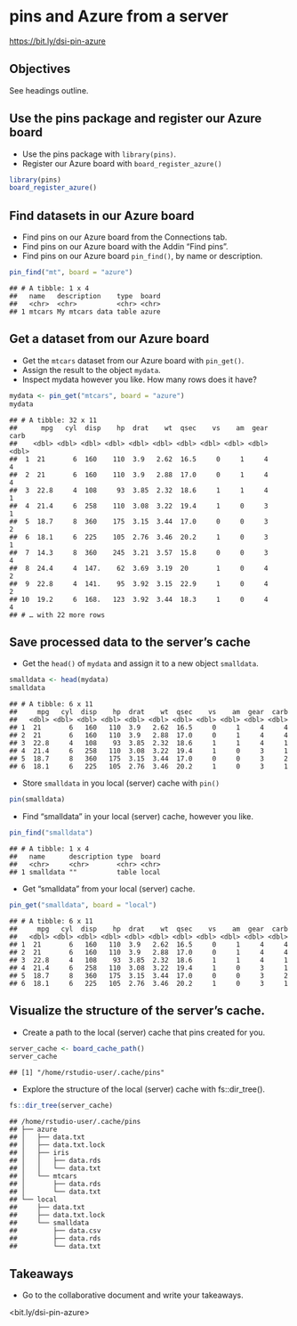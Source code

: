 pins and Azure from a server
================

<https://bit.ly/dsi-pin-azure>

## Objectives

See headings outline.

## Use the pins package and register our Azure board

  - Use the pins package with `library(pins)`.
  - Register our Azure board with `board_register_azure()`

<!-- end list -->

``` r
library(pins)
board_register_azure()
```

## Find datasets in our Azure board

  - Find pins on our Azure board from the Connections tab.
  - Find pins on our Azure board with the Addin “Find pins”.
  - Find pins on our Azure board `pin_find()`, by name or description.

<!-- end list -->

``` r
pin_find("mt", board = "azure")
```

    ## # A tibble: 1 x 4
    ##   name   description    type  board
    ##   <chr>  <chr>          <chr> <chr>
    ## 1 mtcars My mtcars data table azure

## Get a dataset from our Azure board

  - Get the `mtcars` dataset from our Azure board with `pin_get()`.
  - Assign the result to the object `mydata`.
  - Inspect mydata however you like. How many rows does it have?

<!-- end list -->

``` r
mydata <- pin_get("mtcars", board = "azure")
mydata
```

    ## # A tibble: 32 x 11
    ##      mpg   cyl  disp    hp  drat    wt  qsec    vs    am  gear  carb
    ##    <dbl> <dbl> <dbl> <dbl> <dbl> <dbl> <dbl> <dbl> <dbl> <dbl> <dbl>
    ##  1  21       6  160    110  3.9   2.62  16.5     0     1     4     4
    ##  2  21       6  160    110  3.9   2.88  17.0     0     1     4     4
    ##  3  22.8     4  108     93  3.85  2.32  18.6     1     1     4     1
    ##  4  21.4     6  258    110  3.08  3.22  19.4     1     0     3     1
    ##  5  18.7     8  360    175  3.15  3.44  17.0     0     0     3     2
    ##  6  18.1     6  225    105  2.76  3.46  20.2     1     0     3     1
    ##  7  14.3     8  360    245  3.21  3.57  15.8     0     0     3     4
    ##  8  24.4     4  147.    62  3.69  3.19  20       1     0     4     2
    ##  9  22.8     4  141.    95  3.92  3.15  22.9     1     0     4     2
    ## 10  19.2     6  168.   123  3.92  3.44  18.3     1     0     4     4
    ## # … with 22 more rows

## Save processed data to the server’s cache

  - Get the `head()` of `mydata` and assign it to a new object
    `smalldata`.

<!-- end list -->

``` r
smalldata <- head(mydata)
smalldata
```

    ## # A tibble: 6 x 11
    ##     mpg   cyl  disp    hp  drat    wt  qsec    vs    am  gear  carb
    ##   <dbl> <dbl> <dbl> <dbl> <dbl> <dbl> <dbl> <dbl> <dbl> <dbl> <dbl>
    ## 1  21       6   160   110  3.9   2.62  16.5     0     1     4     4
    ## 2  21       6   160   110  3.9   2.88  17.0     0     1     4     4
    ## 3  22.8     4   108    93  3.85  2.32  18.6     1     1     4     1
    ## 4  21.4     6   258   110  3.08  3.22  19.4     1     0     3     1
    ## 5  18.7     8   360   175  3.15  3.44  17.0     0     0     3     2
    ## 6  18.1     6   225   105  2.76  3.46  20.2     1     0     3     1

  - Store `smalldata` in you local (server) cache with `pin()`

<!-- end list -->

``` r
pin(smalldata)
```

  - Find “smalldata” in your local (server) cache, however you like.

<!-- end list -->

``` r
pin_find("smalldata")
```

    ## # A tibble: 1 x 4
    ##   name      description type  board
    ##   <chr>     <chr>       <chr> <chr>
    ## 1 smalldata ""          table local

  - Get “smalldata” from your local (server) cache.

<!-- end list -->

``` r
pin_get("smalldata", board = "local")
```

    ## # A tibble: 6 x 11
    ##     mpg   cyl  disp    hp  drat    wt  qsec    vs    am  gear  carb
    ##   <dbl> <dbl> <dbl> <dbl> <dbl> <dbl> <dbl> <dbl> <dbl> <dbl> <dbl>
    ## 1  21       6   160   110  3.9   2.62  16.5     0     1     4     4
    ## 2  21       6   160   110  3.9   2.88  17.0     0     1     4     4
    ## 3  22.8     4   108    93  3.85  2.32  18.6     1     1     4     1
    ## 4  21.4     6   258   110  3.08  3.22  19.4     1     0     3     1
    ## 5  18.7     8   360   175  3.15  3.44  17.0     0     0     3     2
    ## 6  18.1     6   225   105  2.76  3.46  20.2     1     0     3     1

## Visualize the structure of the server’s cache.

  - Create a path to the local (server) cache that pins created for you.

<!-- end list -->

``` r
server_cache <- board_cache_path()
server_cache
```

    ## [1] "/home/rstudio-user/.cache/pins"

  - Explore the structure of the local (server) cache with
    fs::dir\_tree().

<!-- end list -->

``` r
fs::dir_tree(server_cache)
```

    ## /home/rstudio-user/.cache/pins
    ## ├── azure
    ## │   ├── data.txt
    ## │   ├── data.txt.lock
    ## │   ├── iris
    ## │   │   ├── data.rds
    ## │   │   └── data.txt
    ## │   └── mtcars
    ## │       ├── data.rds
    ## │       └── data.txt
    ## └── local
    ##     ├── data.txt
    ##     ├── data.txt.lock
    ##     └── smalldata
    ##         ├── data.csv
    ##         ├── data.rds
    ##         └── data.txt

## Takeaways

  - Go to the collaborative document and write your takeaways.

\<bit.ly/dsi-pin-azure\>
